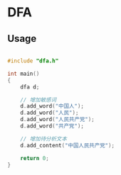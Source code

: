 DFA
===============================================

## Usage

```cpp

#include "dfa.h"

int main()
{
    dfa d;

    // 增加敏感词
    d.add_word("中国人");
    d.add_word("人民");
    d.add_word("人民共产党");
    d.add_word("共产党");

    // 增加待分析文本
    d.add_content("中国人民共产党");

    return 0;
}

```
